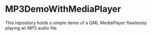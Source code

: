# MP3DemoWithMediaPlayer
This repository holds a simple demo of a QML MediaPlayer flawlessly playing an MP3 audio file.
